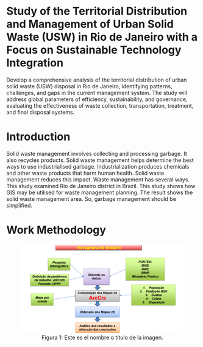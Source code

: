 # Study of the Territorial Distribution and Management of Urban Solid Waste (USW) in Rio de Janeiro with a Focus on Sustainable Technology Integration

Develop a comprehensive analysis of the territorial distribution of urban solid waste (USW) disposal in Rio de Janeiro, identifying patterns, challenges, and gaps in the current management system. The study will address global parameters of efficiency, sustainability, and governance, evaluating the effectiveness of waste collection, transportation, treatment, and final disposal systems.

# Introduction 
Solid waste management involves collecting and processing
garbage. It also recycles products. Solid waste management helps determine
the best ways to use industrialised garbage. Industrialization produces
chemicals and other waste products that harm human health. Solid waste
management reduces this impact. Waste management has several ways. This
study examined Rio de Janeiro district in Brazil. This study shows how GIS may be utilised for waste
management planning. The result shows the solid waste management area.
So, garbage management should be simplified.

# Work Methodology
<figure style="text-align: center;">
  <img src="fluxograma_trabalho.png" alt="Texto alternativo">
  <figcaption>Figura 1: Este es el nombre o título de la imagen.</figcaption>
</figure>



